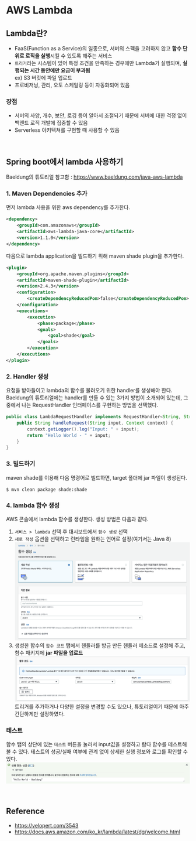 # AWS Lambda

## Lambda란?
* FaaS(Function as a Service)의 일종으로, 서버의 스펙을 고려하지 않고 **함수 단위로 로직을 실행**시킬 수 있도록 해주는 서비스
* ``트리거``라는 시스템이 있어 특정 조건을 만족하는 경우에만 Lambda가 실행되며, **실행되는 시간 동안에만 요금이 부과됨**  
ex) S3 버킷에 파일 업로드
* 프로비저닝, 관리, 오토 스케일링 등이 자동화되어 있음

### 장점
* 서버의 사양, 개수, 보안, 로깅 등이 알아서 조절되기 때문에 서버에 대한 걱정 없이 백엔드 로직 개발에 집중할 수 있음
* Serverless 아키텍쳐를 구현할 때 사용할 수 있음

<br>

## Spring boot에서 lambda 사용하기
Baeldung의 튜토리얼 참고함 : 
<https://www.baeldung.com/java-aws-lambda>

### 1. Maven Dependencies 추가
먼저 lambda 사용을 위한 aws dependency를 추가한다.
```xml
<dependency>
	<groupId>com.amazonaws</groupId>
	<artifactId>aws-lambda-java-core</artifactId>
	<version>1.1.0</version>
</dependency>
```
다음으로 lambda application을 빌드하기 위해 maven shade plugin을 추가한다.
```xml
<plugin>
	<groupId>org.apache.maven.plugins</groupId>
	<artifactId>maven-shade-plugin</artifactId>
	<version>2.4.3</version>
	<configuration>
		<createDependencyReducedPom>false</createDependencyReducedPom>
	</configuration>
	<executions>
		<execution>
			<phase>package</phase>
			<goals>
				<goal>shade</goal>
			</goals>
		</execution>
	</executions>
</plugin>
```

### 2. Handler 생성
요청을 받아들이고 lambda의 함수를 불러오기 위한 handler를 생성해야 한다. Baeldung의 튜토리얼에는 handler를 만들 수 있는 3가지 방법이 소개되어 있는데, 그 중에서 나는 RequestHandler 인터페이스를 구현하는 방법을 선택했다. 
```java
public class LambdaRequestHandler implements RequestHandler<String, String> {
	public String handleRequest(String input, Context context) {
		context.getLogger().log("Input: " + input);
		return "Hello World - " + input;
	}
}
```

### 3. 빌드하기
maven shade를 이용해 다음 명령어로 빌드하면, target 폴더에 jar 파일이 생성된다.
```terminal
$ mvn clean package shade:shade
```

### 4. lambda 함수 생성
AWS 콘솔에서 lambda 함수를 생성한다. 생성 방법은 다음과 같다.  
1) `서비스 > lambda` 선택 후 대시보드에서 `함수 생성` 선택  
2) `새로 작성` 옵션을 선택하고 런타임을 원하는 언어로 설정(여기서는 Java 8)  
![Lambda Tutorial 1](/img/lambda_tutorial_1.png)  
3) 생성한 함수의 `함수 코드` 탭에서 핸들러를 방금 만든 핸들러 메소드로 설정해 주고, 함수 패키지에 **jar 파일을 업로드**  
![Lambda Tutorial 2](/img/lambda_tutorial_2.png)  
트리거를 추가하거나 다양한 설정을 변경할 수도 있으나, 튜토리얼이기 때문에 아주 간단하게만 설정하였다.

### 테스트
함수 탭의 상단에 있는 `테스트` 버튼을 눌러서 input값을 설정하고 람다 함수를 테스트해볼 수 있다. 테스트의 성공/실패 여부에 관계 없이 상세한 실행 정보와 로그를 확인할 수 있다.  
![Lambda Tutorial 3](/img/lambda_tutorial_3.png)  

<br>

## Reference
* <https://velopert.com/3543>
* <https://docs.aws.amazon.com/ko_kr/lambda/latest/dg/welcome.html>